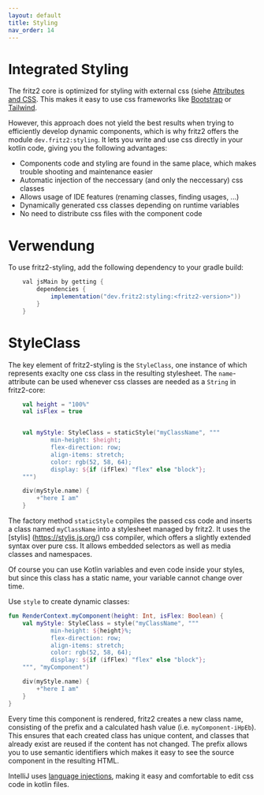 ```yaml
---
layout: default
title: Styling
nav_order: 14
---
```

# Integrated Styling

The fritz2 core is optimized for styling with external css (siehe [Attributes and CSS](Attributes%20and%20CSS.html). This makes it easy to use css frameworks like [Bootstrap](https://getbootstrap.com/) or [Tailwind](https://tailwindcss.com/).

However, this approach does not yield the best results when trying to efficiently develop dynamic components, which is why fritz2 offers the module `dev.fritz2:styling`. It lets you write and use css directly in your kotlin code, giving you the following advantages: 

* Components code and styling are found in the same place, which makes trouble shooting and maintenance easier
* Automatic injection of the neccessary (and only the neccessary) css classes
* Allows usage of IDE features (renaming classes, finding usages, ...)
* Dynamically generated css classes depending on runtime variables
* No need to distribute css files with the component code

# Verwendung

To use fritz2-styling, add the following dependency to your gradle build:

```gradle
    val jsMain by getting {
        dependencies {
            implementation("dev.fritz2:styling:<fritz2-version>"))
        }
    }
```

# StyleClass

The key element of fritz2-styling is the `StyleClass`, one instance of which represents exaclty one css class in the resulting stylesheet. The `name`-attribute can be used whenever css classes are needed as a `String` in fritz2-core:

```kotlin
    val height = "100%"
    val isFlex = true


    val myStyle: StyleClass = staticStyle("myClassName", """
            min-height: $height;
            flex-direction: row;
            align-items: stretch;
            color: rgb(52, 58, 64);
            display: ${if (ifFlex) "flex" else "block"};
    """)

    div(myStyle.name) {
        +"here I am"
    }
````

The factory method `staticStyle` compiles the passed css code and inserts a class named `myClassName` into a stylesheet managed by fritz2. It uses the [stylis] (https://stylis.js.org/) css compiler, which offers a slightly extended syntax over pure css. It allows embedded selectors as well as media classes and namespaces. 

Of course you can use Kotlin variables and even code inside your styles, but since this class has a static name, your variable cannot change over time. 

Use `style` to create dynamic classes:

```kotlin
fun RenderContext.myComponent(height: Int, isFlex: Boolean) {
    val myStyle: StyleClass = style("myClassName", """
            min-height: ${height}%;
            flex-direction: row;
            align-items: stretch;
            color: rgb(52, 58, 64);
            display: ${if (ifFlex) "flex" else "block"};
    """, "myComponent")

    div(myStyle.name) {
        +"here I am"
    }
}
```
Every time this component is rendered, fritz2 creates a new class name, consisting of the prefix and a calculated hash value (i.e. `myComponent-iHpEb`). This ensures that each created class has unique content, and classes that already exist are reused if the content has not changed. The prefix allows you to use semantic identifiers which makes it easy to see the source component in the resulting HTML. 


IntelliJ uses [language injections](https://www.jetbrains.com/help/idea/using-language-injections.html), making it easy and comfortable to edit css code in kotlin files.



